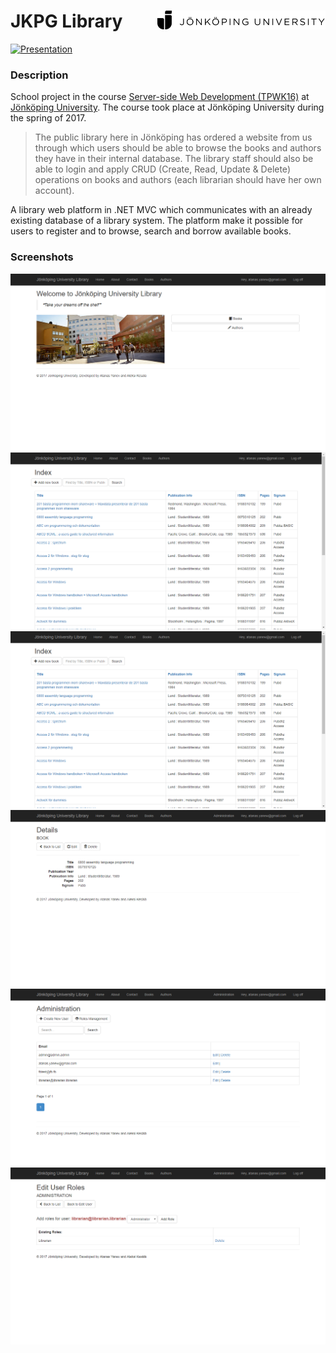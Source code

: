 JKPG Library <a href="https://ju.se"><img src="docs/ju_logo.svg" title="JU logo" align="right" height="30" /></a> 
======
<!--
[![Demo](https://img.shields.io/badge/Demo-Online-green.svg)](http://library-jkpg.azurewebsites.net/)
-->
[![Presentation](https://img.shields.io/badge/Guide-End%20User-blue.svg?style=for-the-badge)](https://rawgit.com/atanasyanew/JKPG-Library/master/_Resources/Presentation/index.html)

### Description
School project in the course [Server-side Web Development (TPWK16)](http://ju.se/JTH/en/education/courses.html?courseCode=TPWK16&semester=20161&lang=en) at [Jönköping University](https://ju.se/). 
The course took place at Jönköping University during the spring of 2017.

> The public library here in Jönköping has ordered a website from us through which users should be able to browse the books and authors they have in their internal database. The library staff should also be able to login and apply CRUD (Create, Read, Update & Delete) operations on books and authors (each librarian should have her own account).

A library web platform in .NET MVC which communicates with an already existing database of a library system.
The platform make it possible for users to register and to browse, search and borrow available books.

### Screenshots
![Library](docs/screenshots/JKPG-Library-02.png "Home page")
![Library](docs/screenshots/JKPG-Library-06.png "Books")
![Library](docs/screenshots/JKPG-Library-06.png "Authors")
![Library](docs/screenshots/JKPG-Library-09.png "Books details")
![Library](docs/screenshots/JKPG-Library-11.png "Admin panel")
![Library](docs/screenshots/JKPG-Library-14.png "Edit user roles")





